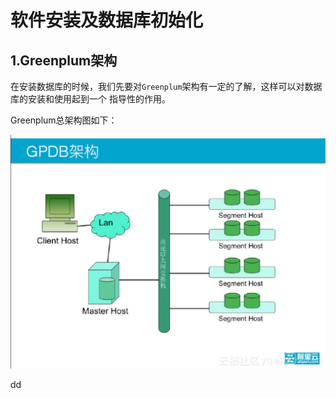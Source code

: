 软件安装及数据库初始化
================================================================================
## 1.Greenplum架构
在安装数据库的时候，我们先要对`Greenplum`架构有一定的了解，这样可以对数据库的安装和使用起到一个
指导性的作用。

Greenplum总架构图如下：

![Greenplum总体架构图](img/1.jpeg)



































dd
